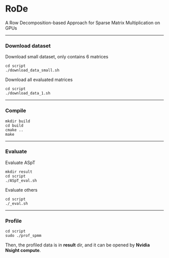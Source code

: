 # RoDe
A Row Decomposition-based Approach for Sparse Matrix Multiplication on GPUs

---
### Download dataset
Download small dataset, only contains 6 matrices
```shell
cd script
./download_data_small.sh
```

Download all evaluated matrices
```shell
cd script
./download_data_1.sh
```

---
### Compile

```shell
mkdir build
cd build
cmake ..
make
```
---
### Evaluate
Evaluate ASpT

```shell
mkdir result
cd script
./ASpT_eval.sh
```

Evaluate others
```shell
cd script
./_eval.sh
```

---
### Profile
```shell
cd script
sudo ./prof_spmm
```
Then, the profiled data is in **result** dir, and it can be opened by **Nvidia Nsight compute**.